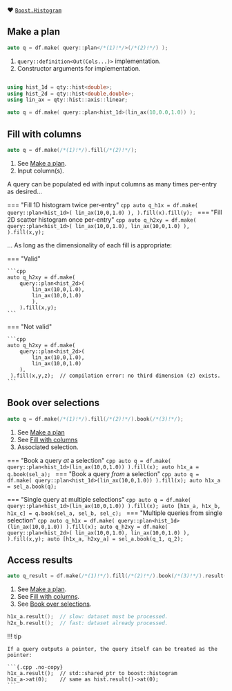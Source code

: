 :heart: [`Boost.Histogram`](https://www.boost.org/doc/libs/1_84_0/libs/histogram/doc/html/index.html)

## Make a plan

```cpp
auto q = df.make( query::plan</*(1)!*/>(/*(2)!*/) );
```

1. `query::definition<Out(Cols...)>` implementation.
2. Constructor arguments for implementation.

```{.cpp .no-copy}

using hist_1d = qty::hist<double>;
using hist_2d = qty::hist<double,double>;
using lin_ax = qty::hist::axis::linear;

auto q = df.make( query::plan<hist_1d>(lin_ax(10,0.0,1.0)) );
```

## Fill with columns

```cpp
auto q = df.make(/*(1)!*/).fill(/*(2)!*/);
```

1. See [Make a plan](#make-a-plan).
2. Input column(s).

A query can be populated ed with input columns as many times per-entry as desired...

=== "Fill 1D histogram twice per-entry"
    ```cpp
    auto q_h1x = df.make( 
        query::plan<hist_1d>(
            lin_ax(10,0,1.0)
            ),
        ).fill(x).fill(y);
    ```
=== "Fill 2D scatter histogram once per-entry"
    ```cpp
    auto q_h2xy = df.make( 
        query::plan<hist_1d>(
            lin_ax(10,0,1.0),
            lin_ax(10,0,1.0)
            ),
        ).fill(x,y);
    ```

... As long as the dimensionality of each fill is appropriate:

=== "Valid"

    ```cpp
    auto q_h2xy = df.make( 
        query::plan<hist_2d>(
            lin_ax(10,0,1.0),
            lin_ax(10,0,1.0)
            ),
        ).fill(x,y);
    ```
=== "Not valid"

    ```cpp
    auto q_h2xy = df.make( 
        query::plan<hist_2d>(
            lin_ax(10,0,1.0),
            lin_ax(10,0,1.0)
        ),
     ).fill(x,y,z);  // compilation error: no third dimension (z) exists.
    ```

## Book over selections

```cpp
auto q = df.make(/*(1)!*/).fill(/*(2)!*/).book(/*(3)!*/);
```

1. See [Make a plan](#create)
2. See [Fill with columns](#fill)
3. Associated selection.

=== "Book a query *at* a selection"
    ```cpp
    auto q = df.make( query::plan<hist_1d>(lin_ax(10,0,1.0)) ).fill(x);
    auto h1x_a = q.book(sel_a);
    ```
=== "Book a query *from* a selection"
    ```cpp
    auto q = df.make( query::plan<hist_1d>(lin_ax(10,0,1.0)) ).fill(x);
    auto h1x_a = sel_a.book(q);
    ```
<!--  -->

=== "Single query at multiple selections"
    ```cpp
    auto q = df.make( query::plan<hist_1d>(lin_ax(10,0,1.0)) ).fill(x);
    auto [h1x_a, h1x_b, h1x_c] = q.book(sel_a, sel_b, sel_c);
    ```
=== "Multiple queries from single selection"
    ```cpp
    auto q_h1x = df.make( query::plan<hist_1d>(lin_ax(10,0,1.0)) ).fill(x);
    auto q_h2xy = df.make( 
        query::plan<hist_2d>(
            lin_ax(10,0,1.0),
            lin_ax(10,0,1.0)
            ),
        ).fill(x,y);
    auto [h1x_a, h2xy_a] = sel_a.book(q_1, q_2);
    ```

## Access results

```cpp
auto q_result = df.make(/*(1)!*/).fill(/*(2)!*/).book(/*(3)!*/).result();
```

1. See [Make a plan](#make-a-plan).
2. See [Fill with columns](#fill-with-columns).
3. See [Book over selections](#book-over-selections).

```{.cpp .no-copy}
h1x_a.result();  // slow: dataset must be processed.
h2x_b.result();  // fast: dataset already processed.
```

!!! tip

    If a query outputs a pointer, the query itself can be treated as the pointer:

    ```{.cpp .no-copy}
    h1x_a.result();  // std::shared_ptr to boost::histogram
    h1x_a->at(0);    // same as hist.result()->at(0);
    ```
